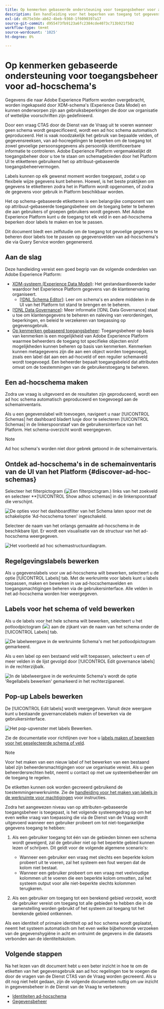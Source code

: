 ```yaml
---
title: Op kenmerken gebaseerde ondersteuning voor toegangsbeheer voor ad-hocschema's
description: Een handleiding voor het beperken van toegang tot gegevensvelden in ad-hocschema's die via Adobe Experience Platform Query Service worden gegenereerd.
exl-id: d675e3de-ab62-4beb-9360-1f6090397a17
source-git-commit: d955473fb9123a6fc2384cde4073c713b921f582
workflow-type: tm+mt
source-wordcount: '1025'
ht-degree: 0%

---
```


# Op kenmerken gebaseerde ondersteuning voor toegangsbeheer voor ad-hocschema&#39;s

Gegevens die naar Adobe Experience Platform worden overgebracht, worden ingekapseld door XDM-schema&#39;s (Experience Data Model) en kunnen onderworpen zijn aan gebruiksbeperkingen die door uw organisatie of wettelijke voorschriften zijn gedefinieerd.

Door een vraag CTAS door de Dienst van de Vraag uit te voeren wanneer geen schema wordt gespecificeerd, wordt een ad hoc schema automatisch geproduceerd. Het is vaak noodzakelijk het gebruik van bepaalde velden, of gegevensreeksen, van ad-hocregelingen te beperken om de toegang tot zowel gevoelige persoonsgegevens als persoonlijk identificeerbare informatie te controleren. Adobe Experience Platform vergemakkelijkt dit toegangsbeheer door u toe te staan om schemagebieden door het Platform UI te etiketteren gebruikend het op attribuut-gebaseerde toegangsbeheervermogen.

Labels kunnen op elk gewenst moment worden toegepast, zodat u op flexibele wijze gegevens kunt beheren. Hoewel, is het beste praktijken om gegevens te etiketteren zodra het in Platform wordt opgenomen, of zodra de gegevens voor gebruik in Platform beschikbaar worden.

Het op schema-gebaseerde etiketteren is een belangrijke component van op attribuut-gebaseerde toegangsbeheer om de toegang beter te beheren die aan gebruikers of groepen gebruikers wordt gegeven. Met Adobe Experience Platform kunt u de toegang tot elk veld in een ad-hocschema beperken door labels te maken en toe te passen.

Dit document biedt een zelfstudie om de toegang tot gevoelige gegevens te beheren door labels toe te passen op gegevensvelden van ad-hocschema&#39;s die via Query Service worden gegenereerd.

## Aan de slag

Deze handleiding vereist een goed begrip van de volgende onderdelen van Adobe Experience Platform:

* [XDM-systeem (Experience Data Model)](https://experienceleague.adobe.com/docs/experience-platform/xdm/home.html?lang=nl): Het gestandaardiseerde kader waardoor het Experience Platform gegevens van de klantenervaring organiseert.
   * [[!DNL Schema Editor]](https://experienceleague.adobe.com/docs/experience-platform/xdm/ui/overview.html): Leer om schema&#39;s en andere middelen in de UI van het Platform tot stand te brengen en te beheren.
* [[!DNL Data Governance]](../../data-governance/home.md): Meer informatie [!DNL Data Governance] staat u toe om klantengegevens te beheren en naleving van verordeningen, beperkingen, en beleid te verzekeren van toepassing op gegevensgebruik.
* [Op kenmerken gebaseerd toegangsbeheer](../../access-control/abac/overview.md): Toegangsbeheer op basis van kenmerken is een mogelijkheid van Adobe Experience Platform waarmee beheerders de toegang tot specifieke objecten en/of mogelijkheden kunnen beheren op basis van kenmerken. Kenmerken kunnen metagegevens zijn die aan een object worden toegevoegd, zoals een label dat aan een ad-hocveld of een regulier schemaveld wordt toegevoegd. Een beheerder bepaalt toegangsbeleid dat attributen omvat om de toestemmingen van de gebruikerstoegang te beheren.

## Een ad-hocschema maken

Zodra uw vraag is uitgevoerd en de resultaten zijn geproduceerd, wordt een ad hoc schema automatisch geproduceerd en toegevoegd aan de schemainventaris.

Als u een gegevenslabel wilt toevoegen, navigeert u naar [!UICONTROL Schemas] het dashboard bladert lusje door te selecteren [!UICONTROL Schemas] in de linkerspoorstaaf van de gebruikersinterface van het Platform. Het schema-overzicht wordt weergegeven.

>[!NOTE]
>
>Ad hoc schema&#39;s worden niet door gebrek getoond in de schemainventaris.

## Ontdek ad-hocschema&#39;s in de schemainventaris van de UI van het Platform {#discover-ad-hoc-schemas}

Selecteer het filterpictogram (![Een filterpictogram.](../images/data-governance/filter.png)) links van het zoekveld en selecteer **[!UICONTROL Show adhoc schemas] in de linkerspoorstaaf die verschijnt.

![De opties voor het dashboardfilter van het Schema laten spoor met de schakeloptie &#39;Ad-hocschema tonen&#39; ingeschakeld.](../images/data-governance/adhoc-schema-toggle.png)

Selecteer de naam van het onlangs gemaakte ad-hocschema in de beschikbare lijst. Er wordt een visualisatie van de structuur van het ad-hocschema weergegeven.

![Het voorbeeld ad hoc schemastructuurdiagram.](../images/data-governance/adhoc-schema-structure-diagram.png)

## Regelgevingslabels bewerken

Als u gegevenslabels voor uw ad-hocschema wilt bewerken, selecteert u de optie [!UICONTROL Labels] tab. Met de werkruimte voor labels kunt u labels toepassen, maken en bewerken in uw ad-hocschemavelden en toegangsmachtigingen beheren via de gebruikersinterface. Alle velden in het ad-hocschema worden hier weergegeven.

## Labels voor het schema of veld bewerken

Als u de labels voor het hele schema wilt bewerken, selecteert u het potloodpictogram (![](../images/data-governance/edit-icon.png)) aan de zijkant van de naam van het schema onder de [!UICONTROL Labels] tab.

![De labelweergave in de werkruimte Schema&#39;s met het potloodpictogram gemarkeerd.](../images/data-governance/edit-entire-schema-labels.png)

Als u een label op een bestaand veld wilt toepassen, selecteert u een of meer velden in de lijst gevolgd door [!UICONTROL Edit governance labels] in de rechterzijbalk.

![In de labelweergave in de werkruimte Schema&#39;s wordt de optie &#39;Regellabels bewerken&#39; gemarkeerd in het rechterzijpaneel.](../images/data-governance/edit-governance-labels.png)

## Pop-up Labels bewerken

De [!UICONTROL Edit labels] wordt weergegeven. Vanuit deze weergave kunt u bestaande governancelabels maken of bewerken via de gebruikersinterface.

![Het pop-upvenster met labels Bewerken.](../images/data-governance/edit-labels-popover.png)

Zie de documentatie voor richtlijnen over hoe u [labels maken of bewerken voor het geselecteerde schema of veld](https://experienceleague.adobe.com/docs/experience-platform/xdm/tutorials/labels.html#edit-the-labels-for-the-schema-or-field).

>[!NOTE]
>
>Voor het maken van een nieuw label of het bewerken van een bestaand label zijn beheerdersmachtigingen voor uw organisatie vereist. Als u geen beheerdersrechten hebt, neemt u contact op met uw systeembeheerder om de toegang te regelen.

De etiketten kunnen ook worden gecreeerd gebruikend de toestemmingenwerkruimte. Zie de [handleiding voor het maken van labels in de werkruimte voor machtigingen](../../access-control/abac/ui/labels.md) voor instructies.

Zodra het aangewezen niveau van op attributen-gebaseerde toegangsbeheer is toegepast, is het volgende systeemgedrag op om het even welke vraag van toepassing die via de Dienst van de Vraag wordt uitgevoerd wanneer een gebruiker probeert om tot niet-toegankelijke gegevens toegang te hebben:

1. Als een gebruiker toegang tot één van de gebieden binnen een schema wordt geweigerd, zal de gebruiker niet op het beperkte gebied kunnen lezen of schrijven. Dit geldt voor de volgende algemene scenario&#39;s:

   * Wanneer een gebruiker een vraag met slechts een beperkte kolom probeert uit te voeren, zal het systeem een fout werpen dat de kolom niet bestaat.
   * Wanneer een gebruiker probeert om een vraag met veelvoudige kolommen uit te voeren die een beperkte kolom omvatten, zal het systeem output voor alle niet-beperkte slechts kolommen terugkeren.

1. Als een gebruiker om toegang tot een berekend gebied verzoekt, wordt de gebruiker vereist om toegang tot alle gebieden te hebben die in de samenstelling worden gebruikt of het systeem zal toegang tot het berekende gebied ontkennen.

Als een identiteit of primaire identiteit op ad hoc schema wordt geplaatst, neemt het systeem automatisch om het even welke bijbehorende verzoeken van de gegevenshygiëne in acht en ontruimt de gegevens in die datasets verbonden aan de identiteitskolom.

## Volgende stappen

Na het lezen van dit document hebt u een beter inzicht in hoe te om de etiketten van het gegevensgebruik aan ad hoc regelingen toe te voegen die door de vragen van de Dienst CTAS van de Vraag worden gecreeerd. Als u dit nog niet hebt gedaan, zijn de volgende documenten nuttig om uw inzicht in gegevensbeheer in de Dienst van de Vraag te verbeteren:

* [Identiteiten ad-hocschema](./ad-hoc-schema-identities.md)
* [Gegevensbeheer](https://experienceleague.adobe.com/docs/experience-platform/data-governance/home.html)
